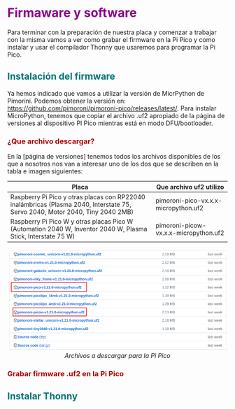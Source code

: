 # <FONT COLOR=#8B008B>Firmaware y software</font>
Para terminar con la preparación de nuestra placa y comenzar a trabajar con la misma vamos a ver como grabar el firmware en la Pi Pico y como instalar y usar el compilador Thonny que usaremos para programar la Pi Pico.

## <FONT COLOR=#007575>**Instalación del firmware**</font>
Ya hemos indicado que vamos a utilizar la versión de MicrPython de Pimorini. Podemos obtener la versión en: <https://github.com/pimoroni/pimoroni-pico/releases/latest/>. Para instalar MicroPython, tenemos que copiar el archivo .uf2 apropiado de la página de versiones al dispositivo PI Pico mientras está en modo DFU/bootloader.

### <FONT COLOR=#AA0000>¿Que archivo descargar?</font>
En la [página de versiones] tenemos todos los archivos disponibles de los que a nosotros nos van a interesar uno de los dos que se describen en la tabla e imagen siguientes:

<center>

| Placa  | Que archivo uf2 utilizo  |
|---|---|
| Raspberry Pi Pico y otras  placas con RP22040 inalámbricas (Plasma 2040, Interstate 75, Servo 2040, Motor 2040, Tiny 2040 2MB) | pimoroni-pico-vx.x.x-micropython.uf2  |
| Raspberry Pi Pico W y otras  placas Pico W (Automation 2040 W, Inventor 2040 W, Plasma Stick, Interstate 75 W)| pimoroni-picow-vx.x.x-micropython.uf2  |

</center>

<center>

![Archivos a descargar para la Pi Pico](../img/up/descarga_firmw.png)  
*Archivos a descargar para la Pi Pico*

</center>

### <FONT COLOR=#AA0000>Grabar firmware .uf2 en la Pi Pico</font>


## <FONT COLOR=#007575>**Instalar Thonny**</font>
